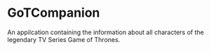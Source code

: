 # GoTCompanion
An appilcation containing the information about all characters of the legendary TV Series Game of Thrones.
